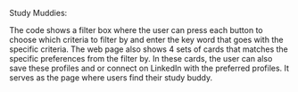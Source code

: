 Study Muddies:

The code shows a filter box where the user can press each button to choose which criteria to filter by and enter the key word that goes with the specific criteria. The web page also shows 4 sets of cards that matches the specific preferences from the filter by. In these cards, the user can also save these profiles and or connect on LinkedIn with the preferred profiles. It serves as the page where users find their study buddy. 